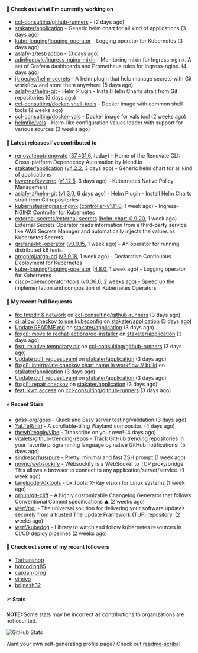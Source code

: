 #### 👷 Check out what I'm currently working on

- [ccl-consulting/github-runners](https://github.com/ccl-consulting/github-runners) -  (2 days ago)
- [stakater/application](https://github.com/stakater/application) - Generic helm chart for all kind of applications (3 days ago)
- [kube-logging/logging-operator](https://github.com/kube-logging/logging-operator) - Logging operator for Kubernetes (3 days ago)
- [aslafy-z/test-action](https://github.com/aslafy-z/test-action) -  (3 days ago)
- [adinhodovic/ingress-nginx-mixin](https://github.com/adinhodovic/ingress-nginx-mixin) - Monitoring mixin for Ingress-nginx. A set of Grafana dashboards and Prometheus rules for Ingress-nginx. (4 days ago)
- [jkroepke/helm-secrets](https://github.com/jkroepke/helm-secrets) - A helm plugin that help manage secrets with Git workflow and store them anywhere (5 days ago)
- [aslafy-z/helm-git](https://github.com/aslafy-z/helm-git) - Helm Plugin - Install Helm Charts strait from Git repositories (6 days ago)
- [ccl-consulting/docker-shell-tools](https://github.com/ccl-consulting/docker-shell-tools) - Docker image with common shell tools (2 weeks ago)
- [ccl-consulting/docker-vals](https://github.com/ccl-consulting/docker-vals) - Docker image for vals tool (2 weeks ago)
- [helmfile/vals](https://github.com/helmfile/vals) - Helm-like configuration values loader with support for various sources (3 weeks ago)

#### 🔭 Latest releases I've contributed to

- [renovatebot/renovate](https://github.com/renovatebot/renovate) ([37.431.6](https://github.com/renovatebot/renovate/releases/tag/37.431.6), today) - Home of the Renovate CLI: Cross-platform Dependency Automation by Mend.io
- [stakater/application](https://github.com/stakater/application) ([v4.2.2](https://github.com/stakater/application/releases/tag/v4.2.2), 3 days ago) - Generic helm chart for all kind of applications
- [kyverno/kyverno](https://github.com/kyverno/kyverno) ([v1.12.5](https://github.com/kyverno/kyverno/releases/tag/v1.12.5), 3 days ago) - Kubernetes Native Policy Management
- [aslafy-z/helm-git](https://github.com/aslafy-z/helm-git) ([v1.3.0](https://github.com/aslafy-z/helm-git/releases/tag/v1.3.0), 6 days ago) - Helm Plugin - Install Helm Charts strait from Git repositories
- [kubernetes/ingress-nginx](https://github.com/kubernetes/ingress-nginx) ([controller-v1.11.0](https://github.com/kubernetes/ingress-nginx/releases/tag/controller-v1.11.0), 1 week ago) - Ingress-NGINX Controller for Kubernetes
- [external-secrets/external-secrets](https://github.com/external-secrets/external-secrets) ([helm-chart-0.9.20](https://github.com/external-secrets/external-secrets/releases/tag/helm-chart-0.9.20), 1 week ago) - External Secrets Operator reads information from a third-party service like AWS Secrets Manager and automatically injects the values as Kubernetes Secrets.
- [grafana/k6-operator](https://github.com/grafana/k6-operator) ([v0.0.15](https://github.com/grafana/k6-operator/releases/tag/v0.0.15), 1 week ago) - An operator for running distributed k6 tests.
- [argoproj/argo-cd](https://github.com/argoproj/argo-cd) ([v2.9.18](https://github.com/argoproj/argo-cd/releases/tag/v2.9.18), 1 week ago) - Declarative Continuous Deployment for Kubernetes
- [kube-logging/logging-operator](https://github.com/kube-logging/logging-operator) ([4.8.0](https://github.com/kube-logging/logging-operator/releases/tag/4.8.0), 1 week ago) - Logging operator for Kubernetes
- [cisco-open/operator-tools](https://github.com/cisco-open/operator-tools) ([v0.36.0](https://github.com/cisco-open/operator-tools/releases/tag/v0.36.0), 2 weeks ago) - Speed up the implementation and composition of Kubernetes Operators

#### 🔨 My recent Pull Requests

- [fix: tmpdir &amp; network](https://github.com/ccl-consulting/github-runners/pull/5) on [ccl-consulting/github-runners](https://github.com/ccl-consulting/github-runners) (3 days ago)
- [ci: allow checkov to use kubeconfig](https://github.com/stakater/application/pull/334) on [stakater/application](https://github.com/stakater/application) (3 days ago)
- [Update README.md](https://github.com/stakater/application/pull/333) on [stakater/application](https://github.com/stakater/application) (3 days ago)
- [fix(ci): move to redhat-actions/oc-installer](https://github.com/stakater/application/pull/331) on [stakater/application](https://github.com/stakater/application) (3 days ago)
- [feat: relative temporary dir](https://github.com/ccl-consulting/github-runners/pull/4) on [ccl-consulting/github-runners](https://github.com/ccl-consulting/github-runners) (3 days ago)
- [Update pull_request.yaml](https://github.com/stakater/application/pull/328) on [stakater/application](https://github.com/stakater/application) (3 days ago)
- [fix(ci): interpolate checkov chart name in workflow // build](https://github.com/stakater/application/pull/327) on [stakater/application](https://github.com/stakater/application) (3 days ago)
- [Update pull_request.yaml](https://github.com/stakater/application/pull/326) on [stakater/application](https://github.com/stakater/application) (3 days ago)
- [fix(ci): repair checkov](https://github.com/stakater/application/pull/325) on [stakater/application](https://github.com/stakater/application) (3 days ago)
- [feat: kvm access](https://github.com/ccl-consulting/github-runners/pull/3) on [ccl-consulting/github-runners](https://github.com/ccl-consulting/github-runners) (3 days ago)

#### ⭐ Recent Stars

- [goss-org/goss](https://github.com/goss-org/goss) - Quick and Easy server testing/validation (3 days ago)
- [YaLTeR/niri](https://github.com/YaLTeR/niri) - A scrollable-tiling Wayland compositor. (4 days ago)
- [thewh1teagle/vibe](https://github.com/thewh1teagle/vibe) - Transcribe on your own! (4 days ago)
- [vitalets/github-trending-repos](https://github.com/vitalets/github-trending-repos) - Track GitHub trending repositories in your favorite programming language by native GitHub notifications! (5 days ago)
- [sindresorhus/pure](https://github.com/sindresorhus/pure) - Pretty, minimal and fast ZSH prompt (1 week ago)
- [novnc/websockify](https://github.com/novnc/websockify) - Websockify is a WebSocket to TCP proxy/bridge. This allows a browser to connect  to any application/server/service. (1 week ago)
- [tanelpoder/0xtools](https://github.com/tanelpoder/0xtools) - 0x.Tools: X-Ray vision for Linux systems (1 week ago)
- [orhun/git-cliff](https://github.com/orhun/git-cliff) - A highly customizable Changelog Generator that follows Conventional Commit specifications ⛰️  (2 weeks ago)
- [werf/trdl](https://github.com/werf/trdl) - The universal solution for delivering your software updates securely from a trusted The Update Framework (TUF) repository. (2 weeks ago)
- [werf/kubedog](https://github.com/werf/kubedog) - Library to watch and follow kubernetes resources in CI/CD deploy pipelines (2 weeks ago)

#### 👯 Check out some of my recent followers

- [Tarhanshop](https://github.com/Tarhanshop)
- [hotcoding85](https://github.com/hotcoding85)
- [caixian-prog](https://github.com/caixian-prog)
- [vimiyo](https://github.com/vimiyo)
- [brijnesh32](https://github.com/brijnesh32)

#### 📈 Stats

**NOTE:** Some stats may be incorrect as contributions to organizations
are not counted.

![GitHub Stats](https://github-readme-stats.vercel.app/api?username=aslafy-z&count_private=false&theme=tokyonight&show_icons=true)

Want your own self-generating profile page? Check out [readme-scribe](https://github.com/muesli/readme-scribe)!
